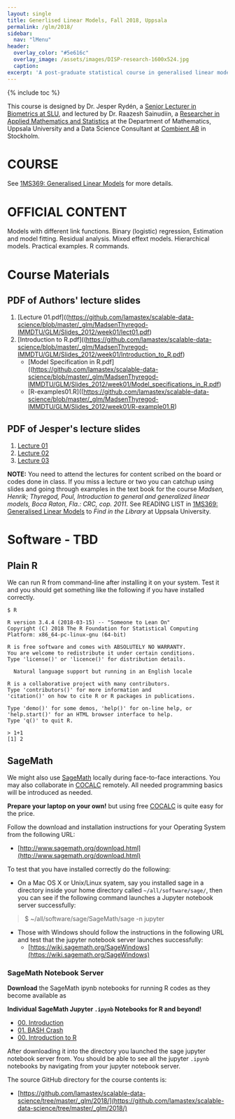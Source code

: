 ```yaml
---
layout: single
title: Generlised Linear Models, Fall 2018, Uppsala
permalink: /glm/2018/
sidebar:
  nav: "lMenu"
header:
  overlay_color: "#5e616c"
  overlay_image: /assets/images/DISP-research-1600x524.jpg
  caption: 
excerpt: 'A post-graduate statistical course in generalised linear models.<br /><br /><br />{::nomarkdown}<iframe style="display: inline-block;" src="https://ghbtns.com/github-btn.html?user=lamastex&repo=scalable-data-science&type=star&count=true&size=large" frameborder="0" scrolling="0" width="160px" height="30px"></iframe> <iframe style="display: inline-block;" src="https://ghbtns.com/github-btn.html?user=lamastex&repo=scalable-data-science&type=fork&count=true&size=large" frameborder="0" scrolling="0" width="158px" height="30px"></iframe>{:/nomarkdown}'
---
```

{% include toc %}

This course is designed by Dr. Jesper Rydén, a [Senior Lecturer in Biometrics at SLU](https://www.slu.se/cv/jesper-ryden/), and lectured by Dr. Raazesh Sainudiin, a [Researcher in Applied Mathematics and Statistics](http://math.uu.se/research/raazesh-sainudiin/) at the Department of Mathematics, Uppsala University and a Data Science Consultant at [Combient AB](https://combient.com/) in Stockholm. 

# COURSE

See [1MS369: Generalised Linear Models](http://www.uu.se/en/admissions/master/selma/kursplan/?kKod=1MS369) for more details.
 
# OFFICIAL CONTENT

Models with different link functions. Binary (logistic) regression, Estimation and model fitting. Residual analysis. Mixed effext models. Hierarchical models. Practical examples. R commands.

# Course Materials

## PDF of Authors' lecture slides

1. [Lecture 01.pdf]((https://github.com/lamastex/scalable-data-science/blob/master/_glm/MadsenThyregod-IMMDTU/GLM/Slides_2012/week01/lect01.pdf)
1. [Introduction to R.pdf]((https://github.com/lamastex/scalable-data-science/blob/master/_glm/MadsenThyregod-IMMDTU/GLM/Slides_2012/week01/Introduction_to_R.pdf)
   - [Model Specification in R.pdf]((https://github.com/lamastex/scalable-data-science/blob/master/_glm/MadsenThyregod-IMMDTU/GLM/Slides_2012/week01/Model_specifications_in_R.pdf)
   - [R-examples01.R]((https://github.com/lamastex/scalable-data-science/blob/master/_glm/MadsenThyregod-IMMDTU/GLM/Slides_2012/week01/R-example01.R)


## PDF of Jesper's lecture slides

1. [Lecture 01](https://github.com/lamastex/scalable-data-science/blob/master/_glm/2018/slides/f1v.pdf)
1. [Lecture 02](https://github.com/lamastex/scalable-data-science/blob/master/_glm/2018/slides/f2v.pdf)
1. [Lecture 03](https://github.com/lamastex/scalable-data-science/blob/master/_glm/2018/slides/f3v.pdf)

**NOTE:** You need to attend the lectures for content scribed on the board or codes done in class. If you miss a lecture or two you can catchup using slides and going through examples in the text book for the course *Madsen, Henrik; Thyregod, Poul, Introduction to general and generalized linear models, Boca Raton, Fla.: CRC, cop. 2011*. See READING LIST in [1MS369: Generalised Linear Models](http://www.uu.se/en/admissions/master/selma/kursplan/?kKod=1MS369) to *Find in the Library* at Uppsala University.

# Software - TBD

## Plain R
We can run R from command-line after installing it on your system.
Test it and you should get something like the following if you have installed correctly.

```
$ R

R version 3.4.4 (2018-03-15) -- "Someone to Lean On"
Copyright (C) 2018 The R Foundation for Statistical Computing
Platform: x86_64-pc-linux-gnu (64-bit)

R is free software and comes with ABSOLUTELY NO WARRANTY.
You are welcome to redistribute it under certain conditions.
Type 'license()' or 'licence()' for distribution details.

  Natural language support but running in an English locale

R is a collaborative project with many contributors.
Type 'contributors()' for more information and
'citation()' on how to cite R or R packages in publications.

Type 'demo()' for some demos, 'help()' for on-line help, or
'help.start()' for an HTML browser interface to help.
Type 'q()' to quit R.

> 1+1
[1] 2

```

## SageMath
We might also use [SageMath](http://www.sagemath.org/) locally during face-to-face interactions. You may also collaborate in [COCALC](https://cocalc.com/) remotely. All needed programming basics will be introduced as needed.

**Prepare your laptop on your own!** but using free [COCALC](https://cocalc.com/) is quite easy for the price.

Follow the download and installation instructions for your Operating System from the following URL:

- [http://www.sagemath.org/download.html](http://www.sagemath.org/download.html)

To test that you have installed correctly do the following:

- On a Mac OS X or Unix/Linux syatem, say you installed sage in a directory inside your home directory called `~/all/software/sage/`, then you can see if the following command launches a Jupyter notebook server successfully:

> $ ~/all/software/sage/SageMath/sage -n jupyter


- Those with Windows should follow the instructions in the following URL and test that the jupyter notebook server launches successfully:
  - [https://wiki.sagemath.org/SageWindows](https://wiki.sagemath.org/SageWindows)

### SageMath Notebook Server

**Download** the SageMath ipynb notebooks for running R codes as they become available as 

**Individual SageMath Jupyter `.ipynb` Notebooks for R and beyond!**

- [00. Introduction](jp/00/)
- [01. BASH Crash](jp/01/)
- [00. Introduction to R](jp/02/)

After downloading it into the directory you launched the sage jupyter notebook server from. You should be able to see all the jupyter `.ipynb` notebooks by navigating from your jupyter notebook server.

The source GitHub directory for the course contents is:

 - [https://github.com/lamastex/scalable-data-science/tree/master/_glm/2018/](https://github.com/lamastex/scalable-data-science/tree/master/_glm/2018/)


